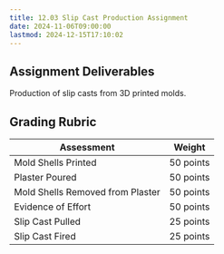 ```yaml
---
title: 12.03 Slip Cast Production Assignment
date: 2024-11-06T09:00:00
lastmod: 2024-12-15T17:10:02
---
```


## Assignment Deliverables

Production of slip casts from 3D printed molds.

## Grading Rubric

<div class="responsive-table-markdown">

| Assessment                       | Weight    |
| -------------------------------- | --------- |
| Mold Shells Printed              | 50 points |
| Plaster Poured                   | 50 points |
| Mold Shells Removed from Plaster | 50 points |
| Evidence of Effort               | 50 points |
| Slip Cast Pulled                 | 25 points |
| Slip Cast Fired                  | 25 points |

</div>
